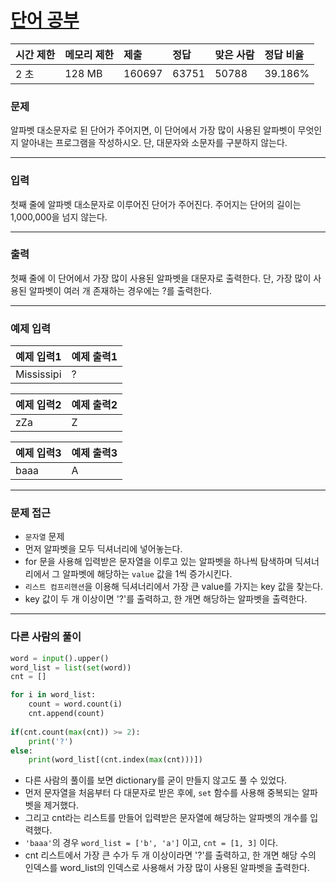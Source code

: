 # [단어 공부](https://www.acmicpc.net/problem/1157)

<div align = center>

| 시간 제한 | 메모리 제한 | 제출 | 정답 | 맞은 사람 | 정답 비율 |
| :-------- | :---------- | :------ | :----- | :-------- | :-------- |
|    2 초   |    128 MB   |  160697 | 63751 |   50788  |  39.186%  |

</div>

### 문제

알파벳 대소문자로 된 단어가 주어지면, 이 단어에서 가장 많이 사용된 알파벳이 무엇인지 알아내는 프로그램을 작성하시오. 단, 대문자와 소문자를 구분하지 않는다.


---

### 입력

첫째 줄에 알파벳 대소문자로 이루어진 단어가 주어진다. 주어지는 단어의 길이는 1,000,000을 넘지 않는다.


---

### 출력

첫째 줄에 이 단어에서 가장 많이 사용된 알파벳을 대문자로 출력한다. 단, 가장 많이 사용된 알파벳이 여러 개 존재하는 경우에는 ?를 출력한다.


---

### 예제 입력

| 예제 입력1 | 예제 출력1 |
| :--- | :--- |
|  Mississipi  |   ?   |

| 예제 입력2 | 예제 출력2 |
| :--- | :--- |
|  zZa  |   Z   |

| 예제 입력3 | 예제 출력3 |
| :--- | :--- |
|  baaa  |   A   |

---

### 문제 접근

- `문자열` 문제
- 먼저 알파벳을 모두 딕셔너리에 넣어놓는다.
- for 문을 사용해 입력받은 문자열을 이루고 있는 알파벳을 하나씩 탐색하며 딕셔너리에서 그 알파벳에 해당하는 `value` 값을 1씩 증가시킨다.
- `리스트 컴프리헨션`을 이용해 딕셔너리에서 가장 큰 value를 가지는 key 값을 찾는다.
- key 값이 두 개 이상이면 '?'를 출력하고, 한 개면 해당하는 알파벳을 출력한다.

--- 

### 다른 사람의 풀이

~~~ python
word = input().upper()
word_list = list(set(word))
cnt = []

for i in word_list:
    count = word.count(i)
    cnt.append(count)
    
if(cnt.count(max(cnt)) >= 2):
    print('?')
else:
    print(word_list[(cnt.index(max(cnt)))])

~~~

- 다른 사람의 풀이를 보면 dictionary를 굳이 만들지 않고도 풀 수 있었다.
- 먼저 문자열을 처음부터 다 대문자로 받은 후에, `set` 함수를 사용해 중복되는 알파벳을 제거했다.
- 그리고 cnt라는 리스트를 만들어 입력받은 문자열에 해당하는 알파벳의 개수를 입력했다. 
- `'baaa'`의 경우 `word_list = ['b', 'a']` 이고, `cnt = [1, 3]` 이다.
- cnt 리스트에서 가장 큰 수가 두 개 이상이라면 '?'를 출력하고, 한 개면 해당 수의 인덱스를 word_list의 인덱스로 사용해서 가장 많이 사용된 알파벳을 출력한다.









